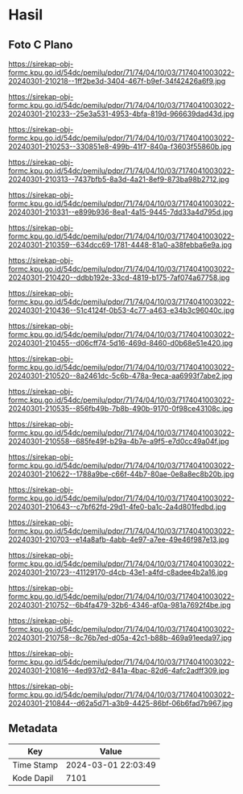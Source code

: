 # Hasil

## Foto C Plano

https://sirekap-obj-formc.kpu.go.id/54dc/pemilu/pdpr/71/74/04/10/03/7174041003022-20240301-210218--1ff2be3d-3404-467f-b9ef-34f42426a6f9.jpg

https://sirekap-obj-formc.kpu.go.id/54dc/pemilu/pdpr/71/74/04/10/03/7174041003022-20240301-210233--25e3a531-4953-4bfa-819d-966639dad43d.jpg

https://sirekap-obj-formc.kpu.go.id/54dc/pemilu/pdpr/71/74/04/10/03/7174041003022-20240301-210253--330851e8-499b-41f7-840a-f3603f55860b.jpg

https://sirekap-obj-formc.kpu.go.id/54dc/pemilu/pdpr/71/74/04/10/03/7174041003022-20240301-210313--7437bfb5-8a3d-4a21-8ef9-873ba98b2712.jpg

https://sirekap-obj-formc.kpu.go.id/54dc/pemilu/pdpr/71/74/04/10/03/7174041003022-20240301-210331--e899b936-8ea1-4a15-9445-7dd33a4d795d.jpg

https://sirekap-obj-formc.kpu.go.id/54dc/pemilu/pdpr/71/74/04/10/03/7174041003022-20240301-210359--634dcc69-1781-4448-81a0-a38febba6e9a.jpg

https://sirekap-obj-formc.kpu.go.id/54dc/pemilu/pdpr/71/74/04/10/03/7174041003022-20240301-210420--ddbb192e-33cd-4819-b175-7af074a67758.jpg

https://sirekap-obj-formc.kpu.go.id/54dc/pemilu/pdpr/71/74/04/10/03/7174041003022-20240301-210436--51c4124f-0b53-4c77-a463-e34b3c96040c.jpg

https://sirekap-obj-formc.kpu.go.id/54dc/pemilu/pdpr/71/74/04/10/03/7174041003022-20240301-210455--d06cff74-5d16-469d-8460-d0b68e51e420.jpg

https://sirekap-obj-formc.kpu.go.id/54dc/pemilu/pdpr/71/74/04/10/03/7174041003022-20240301-210520--8a2461dc-5c6b-478a-9eca-aa6993f7abe2.jpg

https://sirekap-obj-formc.kpu.go.id/54dc/pemilu/pdpr/71/74/04/10/03/7174041003022-20240301-210535--856fb49b-7b8b-490b-9170-0f98ce43108c.jpg

https://sirekap-obj-formc.kpu.go.id/54dc/pemilu/pdpr/71/74/04/10/03/7174041003022-20240301-210558--685fe49f-b29a-4b7e-a9f5-e7d0cc49a04f.jpg

https://sirekap-obj-formc.kpu.go.id/54dc/pemilu/pdpr/71/74/04/10/03/7174041003022-20240301-210622--1788a9be-c66f-44b7-80ae-0e8a8ec8b20b.jpg

https://sirekap-obj-formc.kpu.go.id/54dc/pemilu/pdpr/71/74/04/10/03/7174041003022-20240301-210643--c7bf62fd-29d1-4fe0-ba1c-2a4d801fedbd.jpg

https://sirekap-obj-formc.kpu.go.id/54dc/pemilu/pdpr/71/74/04/10/03/7174041003022-20240301-210703--e14a8afb-4abb-4e97-a7ee-49e46f987e13.jpg

https://sirekap-obj-formc.kpu.go.id/54dc/pemilu/pdpr/71/74/04/10/03/7174041003022-20240301-210723--41129170-d4cb-43e1-a4fd-c8adee4b2a16.jpg

https://sirekap-obj-formc.kpu.go.id/54dc/pemilu/pdpr/71/74/04/10/03/7174041003022-20240301-210752--6b4fa479-32b6-4346-af0a-981a7692f4be.jpg

https://sirekap-obj-formc.kpu.go.id/54dc/pemilu/pdpr/71/74/04/10/03/7174041003022-20240301-210758--8c76b7ed-d05a-42c1-b88b-469a91eeda97.jpg

https://sirekap-obj-formc.kpu.go.id/54dc/pemilu/pdpr/71/74/04/10/03/7174041003022-20240301-210816--4ed937d2-841a-4bac-82d6-4afc2adff309.jpg

https://sirekap-obj-formc.kpu.go.id/54dc/pemilu/pdpr/71/74/04/10/03/7174041003022-20240301-210844--d62a5d71-a3b9-4425-86bf-06b6fad7b967.jpg


## Metadata

| Key        | Value               |
| ---------- | ------------------- |
| Time Stamp | 2024-03-01 22:03:49 |
| Kode Dapil | 7101                |



